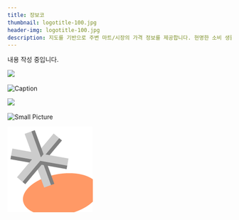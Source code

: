 ```yaml
---
title: 장보코
thumbnail: logotitle-100.jpg
header-img: logotitle-100.jpg
description: 지도를 기반으로 주변 마트/시장의 가격 정보를 제공합니다. 현명한 소비 생활을 관리, 공유할 수 있는 서비스입니다.
---
```


내용 작성 중입니다.

![](https://joey-jang.github.io/assets/favicon-png-192.png)

![Caption](https://joey-jang.github.io/assets/favicon-png-192.png)

![](https://joey-jang.github.io/assets/favicon-png-192.png)

![Small Picture](https://joey-jang.github.io/assets/favicon-png-192.png)

<img src="/assets/images/projects/thumbnail/favicon-png-192.png">